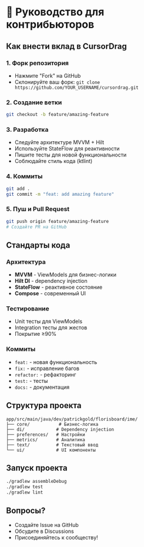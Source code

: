 # 🤝 Руководство для контрибьюторов

## Как внести вклад в CursorDrag

### 1. Форк репозитория
- Нажмите "Fork" на GitHub
- Склонируйте ваш форк: `git clone https://github.com/YOUR_USERNAME/cursordrag.git`

### 2. Создание ветки
```bash
git checkout -b feature/amazing-feature
```

### 3. Разработка
- Следуйте архитектуре MVVM + Hilt
- Используйте StateFlow для реактивности
- Пишите тесты для новой функциональности
- Соблюдайте стиль кода (ktlint)

### 4. Коммиты
```bash
git add .
git commit -m "feat: add amazing feature"
```

### 5. Пуш и Pull Request
```bash
git push origin feature/amazing-feature
# Создайте PR на GitHub
```

## Стандарты кода

### Архитектура
- **MVVM** - ViewModels для бизнес-логики
- **Hilt DI** - dependency injection
- **StateFlow** - реактивное состояние
- **Compose** - современный UI

### Тестирование
- Unit тесты для ViewModels
- Integration тесты для жестов
- Покрытие ≥90%

### Коммиты
- `feat:` - новая функциональность
- `fix:` - исправление багов
- `refactor:` - рефакторинг
- `test:` - тесты
- `docs:` - документация

## Структура проекта
```
app/src/main/java/dev/patrickgold/florisboard/ime/
├── core/           # Бизнес-логика
├── di/            # Dependency injection
├── preferences/   # Настройки
├── metrics/       # Аналитика
├── text/          # Текстовый ввод
└── ui/            # UI компоненты
```

## Запуск проекта
```bash
./gradlew assembleDebug
./gradlew test
./gradlew lint
```

## Вопросы?
- Создайте Issue на GitHub
- Обсудите в Discussions
- Присоединяйтесь к сообществу! 